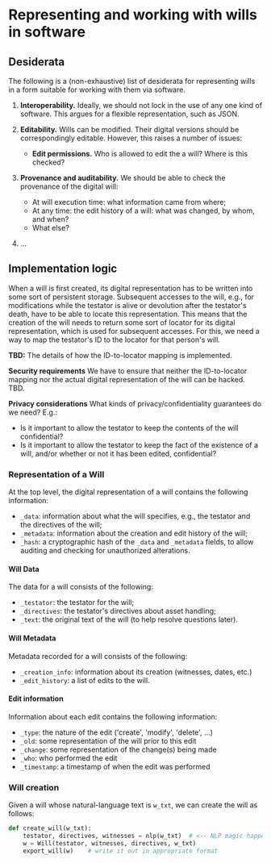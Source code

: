 # Representing and working with wills in software

## Desiderata

The following is a (non-exhaustive) list of desiderata for representing wills in a form suitable for working with them via software.  

1) **Interoperability.**  Ideally, we should not lock in the use of any one kind of software.  This argues for a flexible representation, such as JSON.
2) **Editability.** Wills can be modified.  Their digital versions should be correspondingly editable.  However, this raises a number of issues:

    * **Edit permissions.** Who is allowed to edit the a will?  Where is this checked?
3) **Provenance and auditability.** We should be able to check the provenance of the digital will:

    * At will execution time: what information came from where;
    * At any time: the edit history of a will: what was changed, by whom, and when?
    * What else?

4) ...

## Implementation logic

When a will is first created, its digital representation has to be written into some sort of persistent storage.  Subsequent accesses to the will, e.g., for modifications while the testator is alive or devolution after the testator's death, have to be able to locate this representation.  This means that the creation of the will needs to return some sort of locator for its digital representation, which is used for subsequent accesses.   For this, we need a way to map the testator's ID to the locator for that person's will.

**TBD:** The details of how the ID-to-locator mapping is implemented.

**Security requirements**
We have to ensure that neither the ID-to-locator mapping nor the actual digital representation of the will can be hacked.  TBD.

**Privacy considerations**
What kinds of privacy/confidentiality guarantees do we need?  E.g.:

- Is it important to allow the testator to keep the contents of the will confidential?
- Is it important to allow the testator to keep the fact of the existence of a will, and/or whether or not it has been edited, confidential?


### Representation of a Will
At the top level, the digital representation of a will contains the following information:

- `_data`: information about what the will specifies, e.g., the testator and the directives of the will;
- `_metadata`: information about the creation and edit history of the will;
- `_hash`: a cryptographic hash of the `_data` and `_metadata` fields, to allow auditing and checking for unauthorized alterations.

#### Will Data
The data for a will consists of the following:
- `_testator`: the testator for the will;
- `_directives`: the testator's directives about asset handling;
- `_text`: the original text of the will (to help resolve questions later).

#### Will Metadata
Metadata recorded for a will consists of the following:
- `_creation_info`: information about its creation (witnesses, dates, etc.)
- `_edit_history`: a list of edits to the will.

#### Edit information
Information about each edit contains the following information:
- `_type`: the nature of the edit ('create', 'modify', 'delete', ...)
- `_old`: some representation of the will prior to this edit
- `_change`: some representation of the change(s) being made
- `_who`: who performed the edit 
- `_timestamp`: a timestamp of when the edit was performed            

### Will creation
Given a will whose natural-language text is `w_txt`, we can create the will as follows:

``` Python
def create_will(w_txt):
    testator, directives, witnesses = nlp(w_txt)  # <-- NLP magic happens here
    w = Will(testator, witnesses, directives, w_txt)
    export_will(w)    # write it out in appropriate format
```
